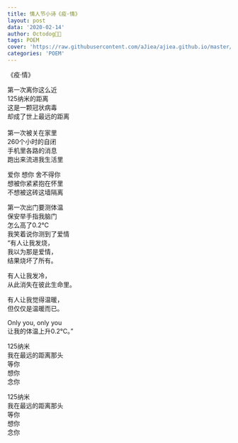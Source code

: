 ```yaml
---
title: 情人节小诗《疫·情》
layout: post
data: '2020-02-14'
author: Octodog🐙🐶
tags: POEM
cover: 'https://raw.githubusercontent.com/aJiea/ajiea.github.io/master/_posts/200214/COVER.JPG'
categories: 'POEM'
---
```


《疫·情》


第一次离你这么近
<br/>
125纳米的距离<br/>
这是一颗冠状病毒<br/>
却成了世上最远的距离<br/>
<br/>
第一次被关在家里<br/>
260个小时的自闭<br/>
手机里各路的消息<br/>
跑出来流进我生活里
<br/>

爱你 想你 舍不得你<br/>
想被你紧紧抱在怀里<br/>
不想被这砖这墙隔离
<br/>

第一次出门要测体温<br/>
保安举手指我脑门<br/>
怎么高了0.2℃<br/>
我笑着说你测到了爱情
<br/>
“有人让我发烧，<br/>
我以为那是爱情，<br/>
结果烧坏了所有。
<br/>

有人让我发冷，<br/>
从此消失在彼此生命里。
<br/>

有人让我觉得温暖，<br/>
但仅仅是温暖而已。
<br/>

Only you, only you<br/>
让我的体温上升0.2℃。”
<br/>

125纳米<br/>
我在最远的距离那头<br/>
等你<br/>
想你<br/>
念你
<br/>

125纳米<br/>
我在最远的距离那头<br/>
等你<br/>
想你<br/>
念你